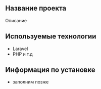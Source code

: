 ## Название проекта
Описание

## Используемые технологии
- Laravel
- PHP и т.д

## Информация по установке
- заполним позже